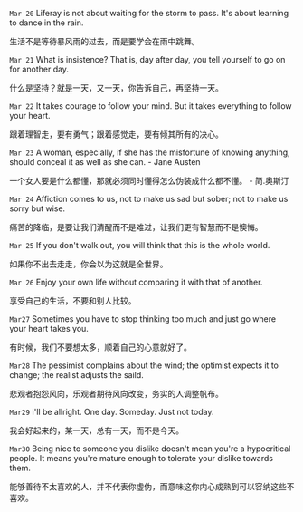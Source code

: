 `Mar 20` Liferay is not about waiting for the storm to pass. It's about learning to dance in the rain.

 生活不是等待暴风雨的过去，而是要学会在雨中跳舞。

`Mar 21` What is insistence? That is, day after day, you tell yourself to go on for another day.

什么是坚持？就是一天，又一天，你告诉自己，再坚持一天。

`Mar 22` It takes courage to follow your mind. But it takes everything to follow your heart.

跟着理智走，要有勇气；跟着感觉走，要有倾其所有的决心。

`Mar 23` A woman, especially, if she has the misfortune of knowing anything, should conceal it as well as she can. - Jane Austen

一个女人要是什么都懂，那就必须同时懂得怎么伪装成什么都不懂。 - 简.奥斯汀

`Mar 24` Affiction comes to us, not to make us sad but sober; not to make us sorry but wise.

痛苦的降临，是要让我们清醒而不是难过，让我们更有智慧而不是懊悔。

`Mar 25` If you don't walk out, you will think that this is the whole world.

如果你不出去走走，你会以为这就是全世界。

`Mar 26` Enjoy your own life without comparing it with that of another.

享受自己的生活，不要和别人比较。

`Mar27` Sometimes you have to stop thinking too much and just go where your heart takes you.

有时候，我们不要想太多，顺着自己的心意就好了。

`Mar28` The pessimist complains about the wind; the optimist expects it to change; the realist adjusts the saild.

悲观者抱怨风向，乐观者期待风向改变，务实的人调整帆布。

`Mar29` I'll be allright. One day. Someday. Just not today.

我会好起来的，某一天，总有一天，而不是今天。

`Mar30` Being nice to someone you dislike doesn't mean you're a hypocritical people. It means you're mature enough to tolerate your dislike towards them.

能够善待不太喜欢的人，并不代表你虚伪，而意味这你内心成熟到可以容纳这些不喜欢。
